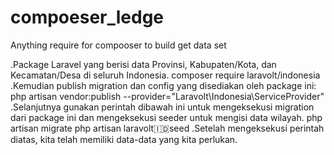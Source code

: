 # compoeser_ledge
Anything require for compooser to build get data set

.Package Laravel yang berisi data Provinsi, Kabupaten/Kota, dan Kecamatan/Desa di seluruh Indonesia.
composer require laravolt/indonesia
.Kemudian publish migration dan config yang disediakan oleh package ini:
php artisan vendor:publish --provider="Laravolt\Indonesia\ServiceProvider"
.Selanjutnya gunakan perintah dibawah ini untuk mengeksekusi migration dari package ini dan mengeksekusi seeder untuk mengisi data wilayah.
php artisan migrate
php artisan laravolt:indonesia:seed
.Setelah mengeksekusi perintah diatas, kita telah memiliki data-data yang kita perlukan.
